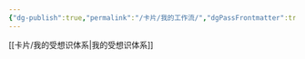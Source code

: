 ```yaml
---
{"dg-publish":true,"permalink":"/卡片/我的工作流/","dgPassFrontmatter":true}
---
```


[[卡片/我的受想识体系\|我的受想识体系]]
